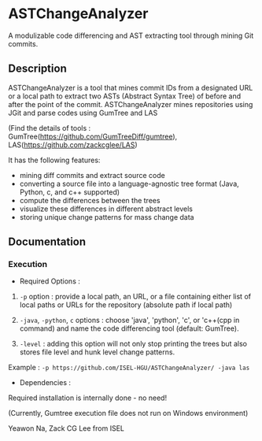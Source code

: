 # ASTChangeAnalyzer

A modulizable code differencing and AST extracting tool through mining Git commits.

## Description

ASTChangeAnalyzer is a tool that mines commit IDs from a designated URL or a local path to extract two ASTs (Abstract Syntax Tree) of before and after the point of the commit.
ASTChangeAnalyzer mines repositories using JGit and parse codes using GumTree and LAS

(Find the details of tools : GumTree(https://github.com/GumTreeDiff/gumtree), LAS(https://github.com/zackcglee/LAS)

It has the following features:
* mining diff commits and extract source code
* converting a source file into a language-agnostic tree format (Java, Python, c, and c++ supported)
* compute the differences between the trees
* visualize these differences in different abstract levels
* storing unique change patterns for mass change data

## Documentation

### Execution

* Required Options :
1. `-p` option : provide a local path, an URL, or a file containing either list of local paths or URLs for the repository (absolute path if local path)

2. `-java`, `-python`, `c` options : choose 'java', 'python', 'c', or 'c++(cpp in command) and name the code differencing tool (default: GumTree).

3. `-level` : adding this option will not only stop printing the trees but also stores file level and hunk level change patterns.

Example : `-p https://github.com/ISEL-HGU/ASTChangeAnalyzer/ -java las`

* Dependencies :

Required installation is internally done - no need!

(Currently, Gumtree execution file does not run on Windows environment) 




Yeawon Na, Zack CG Lee from ISEL
